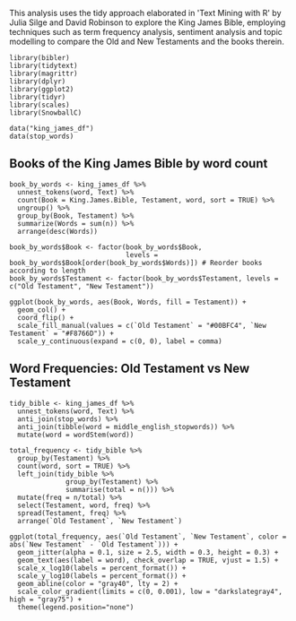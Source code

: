 This analysis uses the tidy approach elaborated in 'Text Mining with R' by Julia Silge and David Robinson to explore the King James Bible, employing techniques such as term frequency analysis, sentiment analysis and topic modelling to compare the Old and New Testaments and the books therein.

```{r, echo=FALSE, include = FALSE}
library(bibler)
library(tidytext)
library(magrittr)
library(dplyr)
library(ggplot2)
library(tidyr)
library(scales)
library(SnowballC)

data("king_james_df")
data(stop_words)
```

## Books of the King James Bible by word count

```{r, echo=FALSE}
book_by_words <- king_james_df %>% 
  unnest_tokens(word, Text) %>% 
  count(Book = King.James.Bible, Testament, word, sort = TRUE) %>% 
  ungroup() %>%
  group_by(Book, Testament) %>% 
  summarize(Words = sum(n)) %>% 
  arrange(desc(Words))

book_by_words$Book <- factor(book_by_words$Book,
                             levels = book_by_words$Book[order(book_by_words$Words)]) # Reorder books according to length
book_by_words$Testament <- factor(book_by_words$Testament, levels = c("Old Testament", "New Testament"))

ggplot(book_by_words, aes(Book, Words, fill = Testament)) +
  geom_col() +
  coord_flip() +
  scale_fill_manual(values = c(`Old Testament` = "#00BFC4", `New Testament` = "#F8766D")) +
  scale_y_continuous(expand = c(0, 0), label = comma)
```

## Word Frequencies: Old Testament vs New Testament

```{r, echo=FALSE, include = FALSE}
tidy_bible <- king_james_df %>% 
  unnest_tokens(word, Text) %>% 
  anti_join(stop_words) %>% 
  anti_join(tibble(word = middle_english_stopwords)) %>% 
  mutate(word = wordStem(word))

total_frequency <- tidy_bible %>% 
  group_by(Testament) %>% 
  count(word, sort = TRUE) %>% 
  left_join(tidy_bible %>% 
              group_by(Testament) %>% 
              summarise(total = n())) %>% 
  mutate(freq = n/total) %>% 
  select(Testament, word, freq) %>% 
  spread(Testament, freq) %>% 
  arrange(`Old Testament`, `New Testament`)
```

```{r, echo=FALSE, message = FALSE, cache = FALSE, results='hide', warning = FALSE}
ggplot(total_frequency, aes(`Old Testament`, `New Testament`, color = abs(`New Testament` - `Old Testament`))) +
  geom_jitter(alpha = 0.1, size = 2.5, width = 0.3, height = 0.3) +
  geom_text(aes(label = word), check_overlap = TRUE, vjust = 1.5) +
  scale_x_log10(labels = percent_format()) +
  scale_y_log10(labels = percent_format()) +
  geom_abline(color = "gray40", lty = 2) +
  scale_color_gradient(limits = c(0, 0.001), low = "darkslategray4", high = "gray75") +
  theme(legend.position="none")
```
